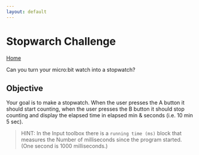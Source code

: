 ```yaml
---
layout: default
---
```


# Stopwarch Challenge
[Home](./)

Can you turn your micro:bit watch into a stopwatch?

## Objective

Your goal is to make a stopwatch. When the user presses the A button it should start counting, when the user presses the B button it should stop counting and display the elapsed time in elapsed min & seconds (i.e. 10 min 5 sec).

> HINT: In the Input toolbox there is a `running time (ms)` block that measures the Number of milliseconds since the program started. (One second is 1000 milliseconds.)
